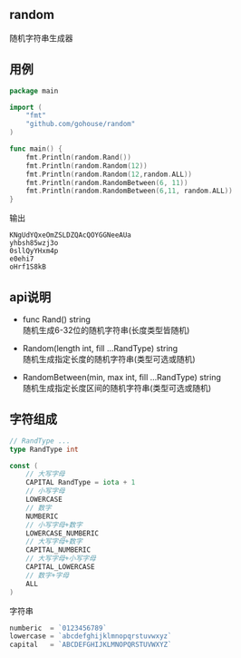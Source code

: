 ## random
随机字符串生成器

## 用例
```go
package main

import (
	"fmt"
	"github.com/gohouse/random"
)

func main() {
	fmt.Println(random.Rand())
	fmt.Println(random.Random(12))
	fmt.Println(random.Random(12,random.ALL))
	fmt.Println(random.RandomBetween(6, 11))
	fmt.Println(random.RandomBetween(6,11, random.ALL))
}
```
输出
```shell script
KNgUdYQxeOmZSLDZQAcQOYGGNeeAUa
yhbsh85wzj3o
0sllQyYHxm4p
e0ehi7
oHrf1S8kB
```

## api说明
- func Rand() string  
随机生成6-32位的随机字符串(长度类型皆随机)  

- Random(length int, fill ...RandType) string  
随机生成指定长度的随机字符串(类型可选或随机)  

- RandomBetween(min, max int, fill ...RandType) string  
随机生成指定长度区间的随机字符串(类型可选或随机)


## 字符组成
```go
// RandType ...
type RandType int

const (
	// 大写字母
	CAPITAL RandType = iota + 1
	// 小写字母
	LOWERCASE
	// 数字
	NUMBERIC
	// 小写字母+数字
	LOWERCASE_NUMBERIC
	// 大写字母+数字
	CAPITAL_NUMBERIC
	// 大写字母+小写字母
	CAPITAL_LOWERCASE
	// 数字+字母
	ALL
)
```
字符串
```go
numberic  = `0123456789`
lowercase = `abcdefghijklmnopqrstuvwxyz`
capital   = `ABCDEFGHIJKLMNOPQRSTUVWXYZ`
```
